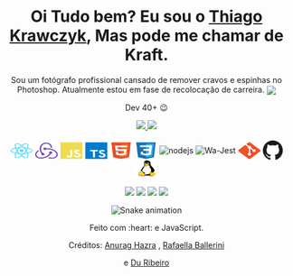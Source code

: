<div>
  
  <h1 align="center">
    Oi Tudo bem? Eu sou o 
    <a href="https://www.linkedin.com/in/thiago-kraw/">Thiago Krawczyk</a>, 
    Mas pode me chamar de Kraft.
  </h1>
  
  <p align="center">
    Sou um fotógrafo profissional cansado de remover cravos e espinhas no Photoshop.
    Atualmente estou em fase de recolocação de carreira.
    <a href="https://www.youtube.com/channel/UCw7eTZH9S8oSwWneJtw8rpA?sub_confirmation=1" target="_blank">
      <img
           width="10%" 
           align="center" 
           valign="middle" 
           src="https://img.shields.io/youtube/channel/subscribers/UCViaNBT0SIeiVnZSEEtIfjw?label=Thiago Kraft&style=social" 
           target="_blank" 
      />
    </a>  
  </p>
  
  <p align="center">
   Dev 40+ 😉️
  </p>
  
</div>

<div align="center">
  <a href="https://github.com/thiagokraft">
    <img height="150em" src="https://github-readme-stats.vercel.app/api?username=thiagokraft&count_private=true&include_all_commits=true&show_icons=true&theme=vue-dark&hide_border=false&show_owner=true"/>
    <img height="150em" src="https://github-readme-stats.vercel.app/api/top-langs/?username=thiagokraft&theme=vue-dark&hide_border=false&&layout=compact"/>
  </a>
</div>

<div align="center" valign="top"><br>
  <img align="center" alt="React" height="30" width="40" src="https://raw.githubusercontent.com/devicons/devicon/master/icons/react/react-original.svg">
  <img align="center" alt="Redux" height="30" width="40" src="https://raw.githubusercontent.com/devicons/devicon/master/icons/redux/redux-original.svg">
  <img align="center" alt="Js" height="30" width="40" src="https://raw.githubusercontent.com/devicons/devicon/master/icons/javascript/javascript-plain.svg">
  <img align="center" alt="Js" height="30" width="40" src="https://raw.githubusercontent.com/devicons/devicon/master/icons/typescript/typescript-plain.svg">
  <img align="center" alt="HTML" height="30" width="40" src="https://raw.githubusercontent.com/devicons/devicon/master/icons/html5/html5-original.svg">
  <img align="center" alt="CSS" height="30" width="40" src="https://raw.githubusercontent.com/devicons/devicon/master/icons/css3/css3-original.svg">
  <img align="center" alt="nodejs" height="30" width="40" src="https://cdn.worldvectorlogo.com/logos/nodejs-icon.svg">
  <img align="center" alt="Wa-Jest" height="30" width="40" src="https://cdn.jsdelivr.net/gh/devicons/devicon/icons/jest/jest-plain.svg">
  <img align="center" alt="git" height="30" width="40" src="https://raw.githubusercontent.com/devicons/devicon/master/icons/git/git-original.svg">
  <img align="center" alt="github" height="35" width="35" src="/assets/GitHub.png">
  <img align="center" alt="linux" height="30" width="40" src="https://raw.githubusercontent.com/devicons/devicon/master/icons/linux/linux-original.svg">
</div><br>

<div align="center">
  <a href="https://www.youtube.com/channel/UCw7eTZH9S8oSwWneJtw8rpAsub_confirmation=1" target="_blank"><img src="https://img.shields.io/badge/YouTube-FF0000?style=for-the-badge&logo=youtube&logoColor=white" target="_blank"></a>
  <a href="https://www.instagram.com/thiagokraw/" target="_blank"><img src="https://img.shields.io/badge/-Instagram-%23E4405F?style=for-the-badge&logo=instagram&logoColor=white" target="_blank"></a>
  <a href="https://www.linkedin.com/in/thiago-kraw/" target="_blank"><img src="https://img.shields.io/badge/-LinkedIn-%230077B5?style=for-the-badge&logo=linkedin&logoColor=white" target="_blank"></a> 
  <a href="mailto:thiagokraft@gmail.com"><img src="https://img.shields.io/badge/-Gmail-%23333?style=for-the-badge&logo=gmail&logoColor=white" target="_blank"></a>
</div>

<div align="center">

  ![Snake animation](https://github.com/thiagokraft/thiagokraft/blob/output/github-contribution-grid-snake.svg)
  
</div>

<div align="center">
  <p>Feito com :heart: e JavaScript.</p>
  <p>Créditos: <a href="https://github.com/anuraghazra/github-readme-stats">Anurag Hazra</a> , <a href="https://github.com/rafaballerini">Rafaella Ballerini</a></p>
 e <a href="https://github.com/duribeiro">Du Ribeiro</a></p>
</div>
